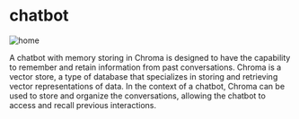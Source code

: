 # chatbot

![home](https://github.com/Kirouane-Ayoub/chatbot/assets/99510125/b633ff5c-d15b-4ede-aca5-969b8ada575f)


A chatbot with memory storing in Chroma is designed to have the capability to remember and retain information from past conversations. 
Chroma is a vector store, a type of database that specializes in storing and retrieving vector representations of data. 
In the context of a chatbot, Chroma can be used to store and organize the conversations, allowing the chatbot to access and recall previous interactions.


